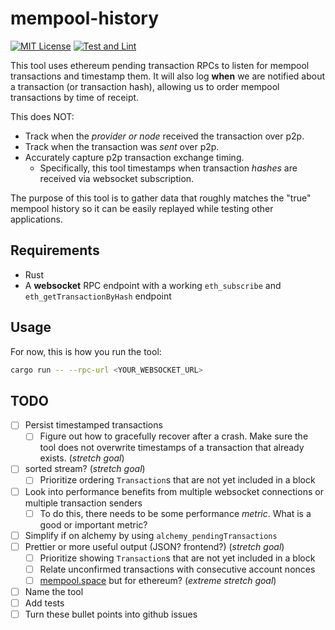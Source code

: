 # mempool-history

[![MIT License](https://img.shields.io/github/license/rjected/mempool-history)](https://github.com/rjected/mempool-history/blob/main/LICENSE)
[![Test and Lint](https://github.com/Rjected/mempool-history/actions/workflows/ci.yml/badge.svg)](https://github.com/Rjected/mempool-history/actions/workflows/ci.yml)

This tool uses ethereum pending transaction RPCs to listen for mempool transactions and timestamp them.
It will also log **when** we are notified about a transaction (or transaction hash), allowing us to order mempool transactions by time of receipt.

This does NOT:
 * Track when the _provider or node_ received the transaction over p2p.
 * Track when the transaction was _sent_ over p2p.
 * Accurately capture p2p transaction exchange timing.
   * Specifically, this tool timestamps when transaction _hashes_ are received via websocket subscription.

The purpose of this tool is to gather data that roughly matches the "true" mempool history so it can be easily replayed while testing other applications.

## Requirements
 * Rust
 * A **websocket** RPC endpoint with a working `eth_subscribe` and `eth_getTransactionByHash` endpoint

## Usage
For now, this is how you run the tool:
```bash
cargo run -- --rpc-url <YOUR_WEBSOCKET_URL>
```

## TODO
 - [ ] Persist timestamped transactions
   - [ ] Figure out how to gracefully recover after a crash. Make sure the tool does not overwrite timestamps of a transaction that already exists. (_stretch goal_)
 - [ ] sorted stream? (_stretch goal_)
   - [ ] Prioritize ordering `Transaction`s that are not yet included in a block
 - [ ] Look into performance benefits from multiple websocket connections or multiple transaction senders
   - [ ] To do this, there needs to be some performance _metric_. What is a good or important metric?
 - [ ] Simplify if on alchemy by using `alchemy_pendingTransactions`
 - [ ] Prettier or more useful output (JSON? frontend?) (_stretch goal_)
   - [ ] Prioritize showing `Transaction`s that are not yet included in a block
   - [ ] Relate unconfirmed transactions with consecutive account nonces
   - [ ] [mempool.space](https://mempool.space) but for ethereum? (_extreme stretch goal_)
 - [ ] Name the tool
 - [ ] Add tests
 - [ ] Turn these bullet points into github issues
